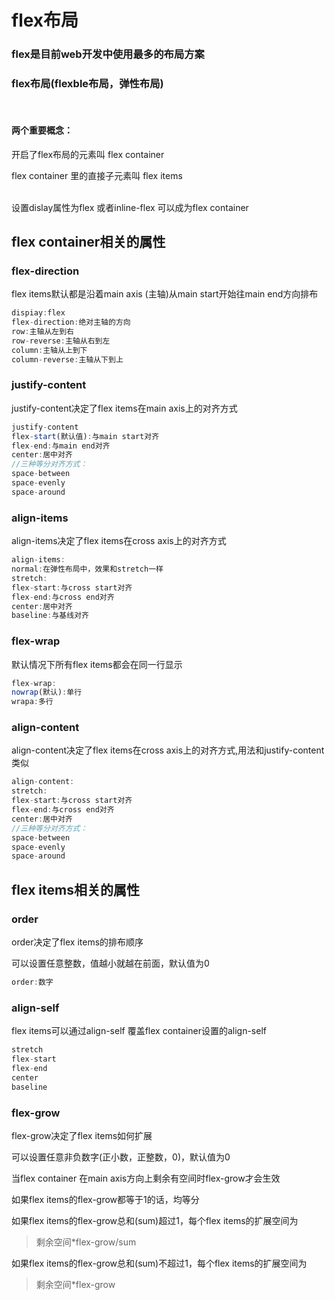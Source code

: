 # flex布局
### flex是目前web开发中使用最多的布局方案
### flex布局(flexble布局，弹性布局)
<br>

#### 两个重要概念：
开启了flex布局的元素叫 flex container

flex container 里的直接子元素叫 flex items
<br><br>

设置dislay属性为flex 或者inline-flex 可以成为flex container

## flex container相关的属性
### flex-direction
flex items默认都是沿着main axis (主轴)从main start开始往main end方向排布
```javascript
dispiay:flex
flex-direction:绝对主轴的方向
row:主轴从左到右
row-reverse:主轴从右到左
column:主轴从上到下
column-reverse:主轴从下到上
```

### justify-content
justify-content决定了flex items在main axis上的对齐方式
```javascript
justify-content
flex-start(默认值):与main start对齐
flex-end:与main end对齐
center:居中对齐
//三种等分对齐方式：
space-between
space-evenly
space-around
```

### align-items
align-items决定了flex items在cross axis上的对齐方式
```javascript
align-items:
normal:在弹性布局中，效果和stretch一样
stretch:
flex-start:与cross start对齐
flex-end:与cross end对齐
center:居中对齐
baseline:与基线对齐
```


### flex-wrap
默认情况下所有flex items都会在同一行显示
```javascript
flex-wrap:
nowrap(默认):单行
wrapa:多行
```

### align-content
align-content决定了flex items在cross axis上的对齐方式,用法和justify-content类似
```JavaScript
align-content:
stretch:
flex-start:与cross start对齐
flex-end:与cross end对齐
center:居中对齐
//三种等分对齐方式：
space-between
space-evenly
space-around
```


## flex items相关的属性
### order
order决定了flex items的排布顺序

可以设置任意整数，值越小就越在前面，默认值为0
```javascript
order:数字
```


### align-self
flex items可以通过align-self 覆盖flex container设置的align-self
```javascript
stretch
flex-start
flex-end
center
baseline
```


### flex-grow
flex-grow决定了flex items如何扩展

可以设置任意非负数字(正小数，正整数，0)，默认值为0

当flex container 在main axis方向上剩余有空间时flex-grow才会生效

如果flex items的flex-grow都等于1的话，均等分

如果flex items的flex-grow总和(sum)超过1，每个flex items的扩展空间为
>剩余空间*flex-grow/sum

如果flex items的flex-grow总和(sum)不超过1，每个flex items的扩展空间为
>剩余空间*flex-grow


